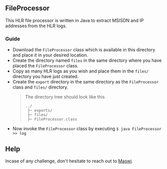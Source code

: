 ## FileProcessor

This HLR file processor is written in Java to extract MSISDN and IP addresses from the HLR logs.

### Guide

- Download the `FileProcessor` class which is available in this directory and place it in your desired location.
- Create the directory named `files` in the same directory where you have placed the `FileProcessor` class.
- Copy as many HLR logs as you wish and place them in the `files/` directory you have just created.
- Create the `export` directory in the same directory as the `FileProcessor` class and `files/` directory.
  > The directory tree should look like this
  >```
  >../
  >  ├─ exports/
  >  ├─ files/
  >  ├─ FileProcessor.class
  > ```
- Now invoke the `FileProcessor` class by executing `$ java FileProcessor >> log`

## Help

Incase of any challenge, don't hesitate to reach out to [Maswi](https://maswimr.live).
